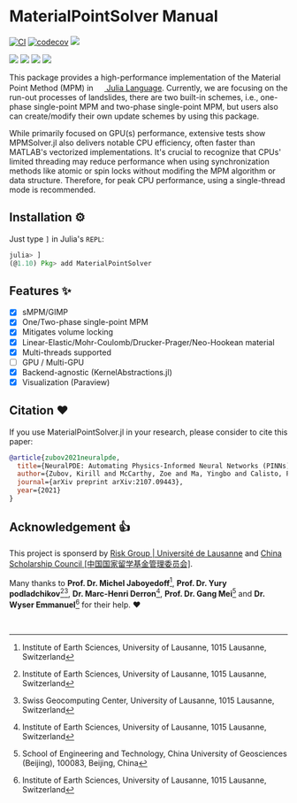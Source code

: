 # MaterialPointSolver Manual

[![CI](https://github.com/LandslideSIM/MaterialPointSolver.jl/actions/workflows/ci.yml/badge.svg)](https://github.com/LandslideSIM/MaterialPointSolver.jl/actions/workflows/ci.yml) 
[![codecov](https://codecov.io/gh/LandslideSIM/MaterialPointSolver.jl/branch/master/graph/badge.svg?token=5P4XHD79HN)](https://codecov.io/gh/LandslideSIM/MaterialPointSolver.jl) 
[![](https://img.shields.io/badge/docs-stable-blue.svg?logo=quicklook)](https://LandslideSIM.github.io/MaterialPointSolver.jl/stable)

[![](https://img.shields.io/badge/NVIDIA-CUDA-green.svg?logo=nvidia)](https://developer.nvidia.com/cuda-toolkit)
[![](https://img.shields.io/badge/AMD-ROCm-red.svg?logo=amd)](https://www.amd.com/en/products/software/rocm.html)
[![](https://img.shields.io/badge/Intel-oneAPI-blue.svg?logo=intel)](https://www.intel.com/content/www/us/en/developer/tools/oneapi/overview.html)
[![](https://img.shields.io/badge/Apple-Metal-purple.svg?logo=apple)](https://developer.apple.com/metal/)


<p>
This package provides a high-performance implementation of the Material Point Method (MPM) in <a href="https://julialang.org" target="_blank"><img src="https://raw.githubusercontent.com/JuliaLang/julia-logo-graphics/master/images/julia.ico" width="16em"> Julia Language</a>. Currently, we are focusing on the run-out processes of landslides, there are two built-in schemes, i.e., one-phase single-point MPM and two-phase single-point MPM, but users also can create/modify their own update schemes by using this package.

While primarily focused on GPU(s) performance, extensive tests show MPMSolver.jl also delivers notable CPU efficiency, often faster than MATLAB's vectorized implementations. It's crucial to recognize that CPUs' limited threading may reduce performance when using synchronization methods like atomic or spin locks without modifing the MPM algorithm or data structure. Therefore, for peak CPU performance, using a single-thread mode is recommended.
</p>

## Installation ⚙️

Just type `]` in Julia's  `REPL`:

```julia
julia> ]
(@1.10) Pkg> add MaterialPointSolver
```

## Features ✨

- [x] sMPM/GIMP
- [x] One/Two-phase single-point MPM
- [x] Mitigates volume locking
- [x] Linear-Elastic/Mohr-Coulomb/Drucker-Prager/Neo-Hookean material
- [x] Multi-threads supported
- [ ] GPU / Multi-GPU
- [x] Backend-agnostic (KernelAbstractions.jl)
- [x] Visualization (Paraview)

## Citation ❤
If you use MaterialPointSolver.jl in your research, please consider to cite this paper:

```bib
@article{zubov2021neuralpde,
  title={NeuralPDE: Automating Physics-Informed Neural Networks (PINNs) with Error Approximations},
  author={Zubov, Kirill and McCarthy, Zoe and Ma, Yingbo and Calisto, Francesco and Pagliarino, Valerio and Azeglio, Simone and Bottero, Luca and Luj{\'a}n, Emmanuel and Sulzer, Valentin and Bharambe, Ashutosh and others},
  journal={arXiv preprint arXiv:2107.09443},
  year={2021}
}
```


## Acknowledgement 👍

This project is sponserd by [Risk Group | Université de Lausanne](https://wp.unil.ch/risk/) and [China Scholarship Council [中国国家留学基金管理委员会]](https://www.csc.edu.cn/).

Many thanks to **Prof. Dr. Michel Jaboyedoff**[^1], **Prof. Dr. Yury podladchikov**[^1][^2], **Dr. Marc-Henri Derron**[^1], **Prof. Dr. Gang Mei**[^3] and **Dr. Wyser Emmanuel**[^1] for their help. ❤

<br>

[^1]:
    Institute of Earth Sciences, University of Lausanne, 1015 Lausanne, Switzerland
[^2]:
    Swiss Geocomputing Center, University of Lausanne, 1015 Lausanne, Switzerland
[^3]:
    School of Engineering and Technology, China University of Geosciences (Beijing), 100083, Beijing, China